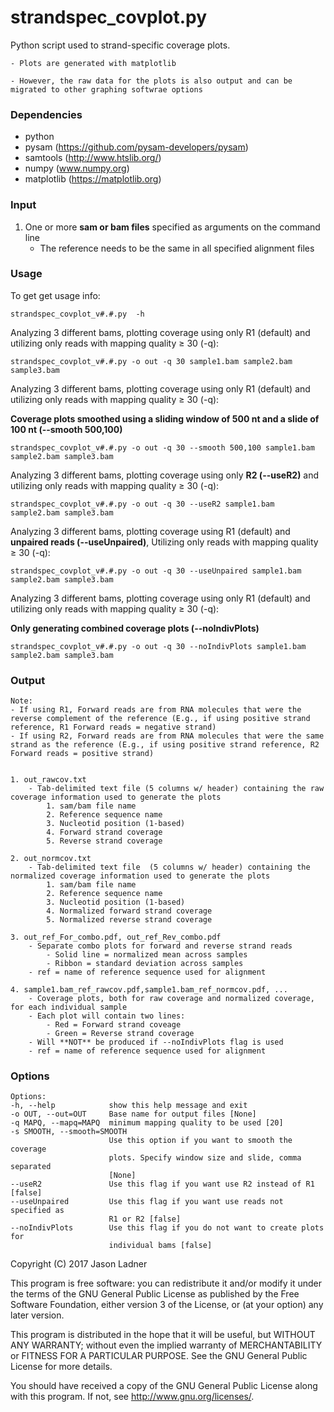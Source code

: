 # strandspec_covplot.py
Python script used to strand-specific coverage plots.
    
    - Plots are generated with matplotlib
    
    - However, the raw data for the plots is also output and can be migrated to other graphing softwrae options

### Dependencies
- python
- pysam (https://github.com/pysam-developers/pysam)
- samtools (http://www.htslib.org/)
- numpy (www.numpy.org)
- matplotlib (https://matplotlib.org)

### Input

1. One or more **sam or bam files** specified as arguments on the command line
    - The reference needs to be the same in all specified alignment files
    
### Usage

To get get usage info:
```
strandspec_covplot_v#.#.py  -h
```

Analyzing 3 different bams, plotting coverage using only R1 (default) and utilizing only reads with mapping quality ≥ 30 (-q):
```
strandspec_covplot_v#.#.py -o out -q 30 sample1.bam sample2.bam sample3.bam
```

Analyzing 3 different bams, plotting coverage using only R1 (default) and utilizing only reads with mapping quality ≥ 30 (-q):

**Coverage plots smoothed using a sliding window of 500 nt and a slide of 100 nt (--smooth 500,100)**
```
strandspec_covplot_v#.#.py -o out -q 30 --smooth 500,100 sample1.bam sample2.bam sample3.bam
```

Analyzing 3 different bams, plotting coverage using only **R2 (--useR2)** and utilizing only reads with mapping quality ≥ 30 (-q):
```
strandspec_covplot_v#.#.py -o out -q 30 --useR2 sample1.bam sample2.bam sample3.bam
```

Analyzing 3 different bams, plotting coverage using R1 (default) and **unpaired reads (--useUnpaired)**, Utilizing only reads with mapping quality ≥ 30 (-q):
```
strandspec_covplot_v#.#.py -o out -q 30 --useUnpaired sample1.bam sample2.bam sample3.bam
```

Analyzing 3 different bams, plotting coverage using only R1 (default) and utilizing only reads with mapping quality ≥ 30 (-q):

**Only generating combined coverage plots (--noIndivPlots)**
```
strandspec_covplot_v#.#.py -o out -q 30 --noIndivPlots sample1.bam sample2.bam sample3.bam
```


### Output

    Note: 
    - If using R1, Forward reads are from RNA molecules that were the reverse complement of the reference (E.g., if using positive strand reference, R1 Forward reads = negative strand)
    - If using R2, Forward reads are from RNA molecules that were the same strand as the reference (E.g., if using positive strand reference, R2 Forward reads = positive strand)


    1. out_rawcov.txt
        - Tab-delimited text file (5 columns w/ header) containing the raw coverage information used to generate the plots
            1. sam/bam file name
            2. Reference sequence name
            3. Nucleotid position (1-based)
            4. Forward strand coverage
            5. Reverse strand coverage
            
    2. out_normcov.txt
        - Tab-delimited text file  (5 columns w/ header) containing the normalized coverage information used to generate the plots
            1. sam/bam file name
            2. Reference sequence name
            3. Nucleotid position (1-based)
            4. Normalized forward strand coverage
            5. Normalized reverse strand coverage

    3. out_ref_For_combo.pdf, out_ref_Rev_combo.pdf
        - Separate combo plots for forward and reverse strand reads
            - Solid line = normalized mean across samples
            - Ribbon = standard deviation across samples
        - ref = name of reference sequence used for alignment

    4. sample1.bam_ref_rawcov.pdf,sample1.bam_ref_normcov.pdf, ...
        - Coverage plots, both for raw coverage and normalized coverage, for each individual sample
        - Each plot will contain two lines:
            - Red = Forward strand coveage
            - Green = Reverse strand coverage
        - Will **NOT** be produced if --noIndivPlots flag is used
        - ref = name of reference sequence used for alignment

### Options

  ```
Options:
  -h, --help            show this help message and exit
  -o OUT, --out=OUT     Base name for output files [None]
  -q MAPQ, --mapq=MAPQ  minimum mapping quality to be used [20]
  -s SMOOTH, --smooth=SMOOTH
                        Use this option if you want to smooth the coverage
                        plots. Specify window size and slide, comma separated
                        [None]
  --useR2               Use this flag if you want use R2 instead of R1 [false]
  --useUnpaired         Use this flag if you want use reads not specified as
                        R1 or R2 [false]
  --noIndivPlots        Use this flag if you do not want to create plots for
                        individual bams [false]
  ```



Copyright (C) 2017  Jason Ladner

This program is free software: you can redistribute it and/or modify
it under the terms of the GNU General Public License as published by
the Free Software Foundation, either version 3 of the License, or
(at your option) any later version.

This program is distributed in the hope that it will be useful,
but WITHOUT ANY WARRANTY; without even the implied warranty of
MERCHANTABILITY or FITNESS FOR A PARTICULAR PURPOSE.  See the
GNU General Public License for more details.

You should have received a copy of the GNU General Public License
along with this program.  If not, see <http://www.gnu.org/licenses/>.
